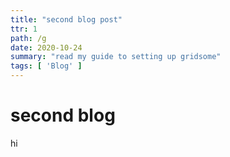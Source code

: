 ```yaml
---
title: "second blog post"
ttr: 1
path: /g
date: 2020-10-24
summary: "read my guide to setting up gridsome"
tags: [ 'Blog' ]
---
```


# second blog

hi
